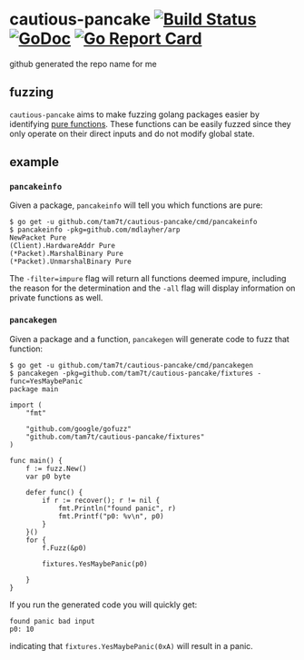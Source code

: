 # cautious-pancake [![Build Status](https://travis-ci.org/tam7t/cautious-pancake.svg?branch=master)](https://travis-ci.org/tam7t/cautious-pancake) [![GoDoc](https://godoc.org/github.com/tam7t/cautious-pancake?status.svg)](https://godoc.org/github.com/tam7t/cautious-pancake) [![Go Report Card](https://goreportcard.com/badge/github.com/tam7t/cautious-pancake)](https://goreportcard.com/report/github.com/tam7t/cautious-pancake)
github generated the repo name for me

## fuzzing
`cautious-pancake` aims to make fuzzing golang packages easier by identifying
[pure functions](https://en.wikipedia.org/wiki/Pure_function). These functions
can be easily fuzzed since they only operate on their direct inputs and do not
modify global state.

## example

### `pancakeinfo`
Given a package, `pancakeinfo` will tell you which functions are pure:

```
$ go get -u github.com/tam7t/cautious-pancake/cmd/pancakeinfo
$ pancakeinfo -pkg=github.com/mdlayher/arp
NewPacket Pure
(Client).HardwareAddr Pure
(*Packet).MarshalBinary Pure
(*Packet).UnmarshalBinary Pure
```

The `-filter=impure` flag will return all functions deemed impure, including
the reason for the determination and the `-all` flag will display information
on private functions as well.

### `pancakegen`
Given a package and a function, `pancakegen` will generate code to fuzz that
function:

```
$ go get -u github.com/tam7t/cautious-pancake/cmd/pancakegen
$ pancakegen -pkg=github.com/tam7t/cautious-pancake/fixtures -func=YesMaybePanic
package main

import (
	"fmt"

	"github.com/google/gofuzz"
	"github.com/tam7t/cautious-pancake/fixtures"
)

func main() {
	f := fuzz.New()
	var p0 byte

	defer func() {
		if r := recover(); r != nil {
			fmt.Println("found panic", r)
			fmt.Printf("p0: %v\n", p0)
		}
	}()
	for {
		f.Fuzz(&p0)

		fixtures.YesMaybePanic(p0)

	}
}
```

If you run the generated code you will quickly get:
```
found panic bad input
p0: 10
```
indicating that `fixtures.YesMaybePanic(0xA)` will result in a panic.

